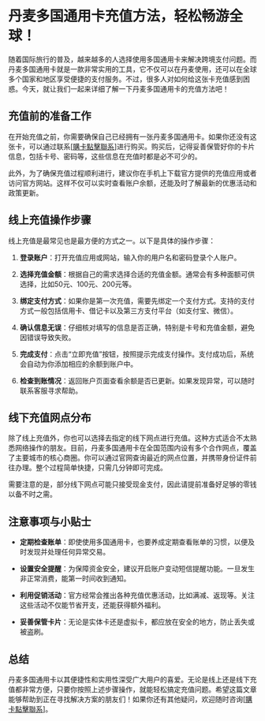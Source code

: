 # 丹麦多国通用卡充值方法，轻松畅游全球！

随着国际旅行的普及，越来越多的人选择使用多国通用卡来解决跨境支付问题。而丹麦多国通用卡就是一款非常实用的工具，它不仅可以在丹麦使用，还可以在全球多个国家和地区享受便捷的支付服务。不过，很多人对如何给这张卡充值感到困惑。今天，就让我们一起来详细了解一下丹麦多国通用卡的充值方法吧！

## 充值前的准备工作

在开始充值之前，你需要确保自己已经拥有一张丹麦多国通用卡。如果你还没有这张卡，可以通过联系[[購卡點擊聯系](https://t.me/s/esim1088)]进行购买。购买后，记得妥善保管好你的卡片信息，包括卡号、密码等，这些信息在充值时都是必不可少的。

此外，为了确保充值过程顺利进行，建议你在手机上下载官方提供的充值应用或者访问官方网站。这样不仅可以实时查看账户余额，还能及时了解最新的优惠活动和政策更新。

## 线上充值操作步骤

线上充值是最常见也是最方便的方式之一。以下是具体的操作步骤：

1. **登录账户**：打开充值应用或网站，输入你的用户名和密码登录个人账户。
   
2. **选择充值金额**：根据自己的需求选择合适的充值金额。通常会有多种面额可供选择，比如50元、100元、200元等。

3. **绑定支付方式**：如果你是第一次充值，需要先绑定一个支付方式。支持的支付方式一般包括信用卡、借记卡以及第三方支付平台（如支付宝、微信）。

4. **确认信息无误**：仔细核对填写的信息是否正确，特别是卡号和充值金额，避免因错误导致失败。

5. **完成支付**：点击“立即充值”按钮，按照提示完成支付操作。支付成功后，系统会自动为你添加相应的余额到账户中。

6. **检查到账情况**：返回账户页面查看余额是否已更新。如果发现异常，可以随时联系客服寻求帮助。

## 线下充值网点分布

除了线上充值外，你也可以选择去指定的线下网点进行充值。这种方式适合不太熟悉网络操作的朋友。目前，丹麦多国通用卡在全国范围内设有多个合作网点，覆盖了主要城市的核心商圈。你可以通过官网查询最近的网点位置，并携带身份证件前往办理。整个过程简单快捷，只需几分钟即可完成。

需要注意的是，部分线下网点可能只接受现金支付，因此请提前准备好足够的零钱以备不时之需。

## 注意事项与小贴士

- **定期检查账单**：即使使用多国通用卡，也要养成定期查看账单的习惯，以便及时发现并处理任何异常交易。
  
- **设置安全提醒**：为保障资金安全，建议开启账户变动短信提醒功能。一旦发生非正常消费，能第一时间收到通知。

- **利用促销活动**：官方经常会推出各种充值优惠活动，比如满减、返现等。关注这些活动不仅能节省开支，还能获得额外福利。

- **妥善保管卡片**：无论是实体卡还是虚拟卡，都应放在安全的地方，防止丢失或被盗刷。

## 总结

丹麦多国通用卡以其便捷性和实用性深受广大用户的喜爱。无论是线上还是线下充值都非常方便，只要你按照上述步骤操作，就能轻松搞定充值问题。希望这篇文章能够帮助到正在寻找解决方案的朋友们！如果你还有其他疑问，欢迎随时咨询[[購卡點擊聯系](https://t.me/s/esim1088)]。